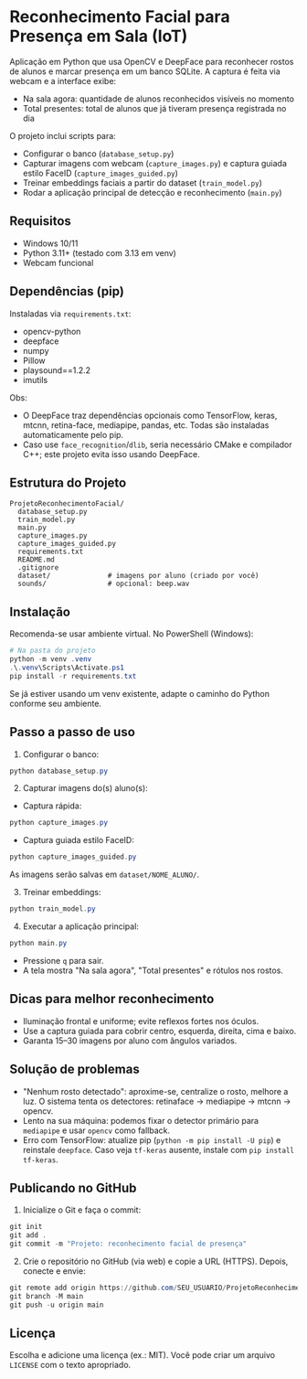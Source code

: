 # Reconhecimento Facial para Presença em Sala (IoT)

Aplicação em Python que usa OpenCV e DeepFace para reconhecer rostos de alunos e marcar presença em um banco SQLite. A captura é feita via webcam e a interface exibe:

- Na sala agora: quantidade de alunos reconhecidos visíveis no momento
- Total presentes: total de alunos que já tiveram presença registrada no dia

O projeto inclui scripts para:
- Configurar o banco (`database_setup.py`)
- Capturar imagens com webcam (`capture_images.py`) e captura guiada estilo FaceID (`capture_images_guided.py`)
- Treinar embeddings faciais a partir do dataset (`train_model.py`)
- Rodar a aplicação principal de detecção e reconhecimento (`main.py`)

## Requisitos

- Windows 10/11
- Python 3.11+ (testado com 3.13 em venv)
- Webcam funcional

## Dependências (pip)

Instaladas via `requirements.txt`:

- opencv-python
- deepface
- numpy
- Pillow
- playsound==1.2.2
- imutils

Obs:
- O DeepFace traz dependências opcionais como TensorFlow, keras, mtcnn, retina-face, mediapipe, pandas, etc. Todas são instaladas automaticamente pelo pip.
- Caso use `face_recognition`/`dlib`, seria necessário CMake e compilador C++; este projeto evita isso usando DeepFace.

## Estrutura do Projeto

```
ProjetoReconhecimentoFacial/
  database_setup.py
  train_model.py
  main.py
  capture_images.py
  capture_images_guided.py
  requirements.txt
  README.md
  .gitignore
  dataset/              # imagens por aluno (criado por você)
  sounds/               # opcional: beep.wav
```

## Instalação

Recomenda-se usar ambiente virtual. No PowerShell (Windows):

```powershell
# Na pasta do projeto
python -m venv .venv
.\.venv\Scripts\Activate.ps1
pip install -r requirements.txt
```

Se já estiver usando um venv existente, adapte o caminho do Python conforme seu ambiente.

## Passo a passo de uso

1. Configurar o banco:
```powershell
python database_setup.py
```

2. Capturar imagens do(s) aluno(s):
- Captura rápida:
```powershell
python capture_images.py
```
- Captura guiada estilo FaceID:
```powershell
python capture_images_guided.py
```
As imagens serão salvas em `dataset/NOME_ALUNO/`.

3. Treinar embeddings:
```powershell
python train_model.py
```

4. Executar a aplicação principal:
```powershell
python main.py
```

- Pressione `q` para sair.
- A tela mostra "Na sala agora", "Total presentes" e rótulos nos rostos.

## Dicas para melhor reconhecimento

- Iluminação frontal e uniforme; evite reflexos fortes nos óculos.
- Use a captura guiada para cobrir centro, esquerda, direita, cima e baixo.
- Garanta 15–30 imagens por aluno com ângulos variados.

## Solução de problemas

- "Nenhum rosto detectado": aproxime-se, centralize o rosto, melhore a luz. O sistema tenta os detectores: retinaface → mediapipe → mtcnn → opencv.
- Lento na sua máquina: podemos fixar o detector primário para `mediapipe` e usar `opencv` como fallback. 
- Erro com TensorFlow: atualize pip (`python -m pip install -U pip`) e reinstale `deepface`. Caso veja `tf-keras` ausente, instale com `pip install tf-keras`.

## Publicando no GitHub

1. Inicialize o Git e faça o commit:
```powershell
git init
git add .
git commit -m "Projeto: reconhecimento facial de presença"
```

2. Crie o repositório no GitHub (via web) e copie a URL (HTTPS). Depois, conecte e envie:
```powershell
git remote add origin https://github.com/SEU_USUARIO/ProjetoReconhecimentoFacial.git
git branch -M main
git push -u origin main
```

## Licença

Escolha e adicione uma licença (ex.: MIT). Você pode criar um arquivo `LICENSE` com o texto apropriado.
